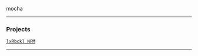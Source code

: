 mocha

---

### Projects
[`lxRbckl NPM`](https://github.com/lxRbckl/lxRbckl/blob/NPM/README.md)

---